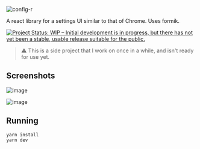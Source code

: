 ![config-r](https://user-images.githubusercontent.com/8448/147490475-b4d6d3bd-85a5-4ccd-941e-7f6926cc8089.png)

A react library for a settings UI similar to that of Chrome. Uses formik.

[![Project Status: WIP – Initial development is in progress, but there has not yet been a stable, usable release suitable for the public.](https://www.repostatus.org/badges/latest/wip.svg)](https://www.repostatus.org/#wip)

> :warning: This is a side project that I work on once in a while, and isn't ready for use yet.

## Screenshots

![image](https://user-images.githubusercontent.com/8448/147491213-140bf201-e4b0-4ff2-b8a8-ea8a1291ebae.png)

![image](https://user-images.githubusercontent.com/8448/147994050-d0087afc-db1f-4a88-9744-f93002535239.png)

## Running

```
yarn install
yarn dev
```
